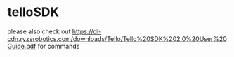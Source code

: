 # telloSDK
please also check out https://dl-cdn.ryzerobotics.com/downloads/Tello/Tello%20SDK%202.0%20User%20Guide.pdf for commands
